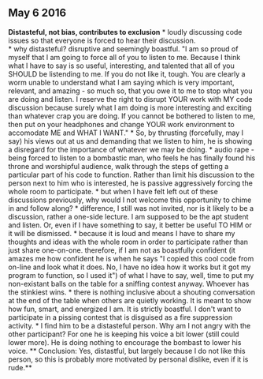 ## May 6 2016

**Distasteful, not bias, contributes to exclusion**
    * loudly discussing code issues so that everyone is forced to hear their discussion.  
    * why distasteful?  disruptive and seemingly boastful.  "I am so proud of myself that I
    am going to force all of you to listen to me.  Because I think what I have to say is so
    useful, interesting, and talented that all of you SHOULD be listending to me.  If you 
    do not like it, tough.  You are clearly a worm unable to understand what I am saying
    which is very important, relevant, and amazing - so much so, that you owe it to me to
    stop what you are doing and listen.  I reserve the right to disrupt YOUR work with MY
    code discussion because surely what I am doing is more interesting and exciting than
    whatever crap you are doing.  If you cannot be bothered to listen to me, then put on
    your headphones and change YOUR work environment to accomodate ME and WHAT I WANT."
    * So, by thrusting (forcefully, may I say) his views out at us and demanding that we
    listen to him, he is showing a disregard for the importance of whatever we may be doing.
    * audio rape - being forced to listen to a bombastic man, who feels he has finally found
    his throne and worshipful audience, walk through the steps of getting a particular
    part of his code to function. Rather than limit his discussion to the person next to him
    who is interested, he is passive aggressively forcing the whole room to participate.
    * but when I have felt left out of these discussions previously, why would I not welcome
    this opportunity to chime in and follow along?
        * difference, I still was not invited, nor is it likely to be a discussion, rather
        a one-side lecture.  I am supposed to be the apt student and listen.  Or, even if I 
        have something to say, it better be useful TO HIM or it will be dismissed.
        * because it is loud and means I have to share my thoughts and ideas with the whole 
        room in order to participate rather than just share one-on-one.  therefore, if I am 
        not as boastfully confident (it amazes me how confident he is when he says "I copied 
        this cool code from on-line and look what it does.  No, I have no idea how it works
        but it got my program to function, so I used it") of what I have to say, well, time 
        to put my non-existant balls on the table for a sniffing contest anyway.  Whoever has
        the stinkiest wins.
        * there is nothing inclusive about a shouting conversation at the end of the table when
        others are quietly working.  It is meant to show how fun, smart, and energized I am.  It
        is strictly boastful.  I don't want to participate in a pissing contest that is disguised
        as a fire suppression activity.
    * I find him to be a distasteful person.  Why am I not angry with the other participant?  For one
    he is keeping his voice a bit lower (still could lower more).  He is doing nothing to encourage
    the bombast to lower his voice.
    ** Conclusion:  Yes, distastful, but largely because I do not like this person, so this is probably
    more motivated by personal dislike, even if it is rude.**